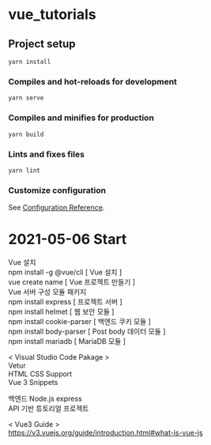 # vue_tutorials

## Project setup
```
yarn install
```

### Compiles and hot-reloads for development
```
yarn serve
```

### Compiles and minifies for production
```
yarn build
```

### Lints and fixes files
```
yarn lint
```

### Customize configuration
See [Configuration Reference](https://cli.vuejs.org/config/).


# 2021-05-06 Start
Vue 설치   
npm install -g @vue/cli [ Vue 설치 ]   
vue create name [ Vue 프로젝트 만들기 ]   
Vue 서버 구성 모듈 패키지   
npm install express [ 프로젝트 서버 ]   
npm install helmet [ 웹 보안 모듈 ]   
npm install cookie-parser [ 백엔드 쿠키 모듈 ]   
npm install body-parser [ Post body 데이터 모듈 ]   
npm install mariadb [ MariaDB 모듈 ]   
   
< Visual Studio Code Pakage >   
Vetur   
HTML CSS Support   
Vue 3 Snippets   
   
백엔드 Node.js express   
API 기반 튜토리얼 프로젝트   

\< Vue3 Guide >   
https://v3.vuejs.org/guide/introduction.html#what-is-vue-js   
